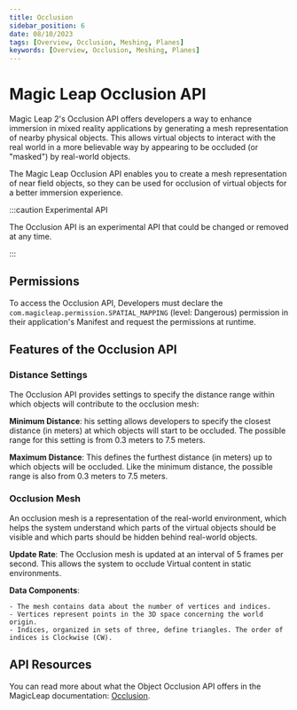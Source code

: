 ```yaml
---
title: Occlusion
sidebar_position: 6
date: 08/10/2023
tags: [Overview, Occlusion, Meshing, Planes]
keywords: [Overview, Occlusion, Meshing, Planes]
---
```


# Magic Leap Occlusion API

Magic Leap 2's Occlusion API offers developers a way to enhance immersion in mixed reality applications by generating a mesh representation of nearby physical objects. This allows virtual objects to interact with the real world in a more believable way by appearing to be occluded (or "masked") by real-world objects.

The Magic Leap Occlusion API enables you to create a mesh representation of near field objects, so they can be used for occlusion of virtual objects for a better immersion experience.

:::caution Experimental API

The Occlusion API is an experimental API that could be changed or removed at any time.

:::

## Permissions

To access the Occlusion API, Developers must declare the `com.magicleap.permission.SPATIAL_MAPPING` (level: Dangerous) permission in their application's Manifest and request the permissions at runtime.

## Features of the Occlusion API

### Distance Settings

The Occlusion API provides settings to specify the distance range within which objects will contribute to the occlusion mesh:

**Minimum Distance**: his setting allows developers to specify the closest distance (in meters) at which objects will start to be occluded. The possible range for this setting is from 0.3 meters to 7.5 meters.

**Maximum Distance**: This defines the furthest distance (in meters) up to which objects will be occluded. Like the minimum distance, the possible range is also from 0.3 meters to 7.5 meters.

### Occlusion Mesh

An occlusion mesh is a representation of the real-world environment, which helps the system understand which parts of the virtual objects should be visible and which parts should be hidden behind real-world objects.

**Update Rate**: The Occlusion mesh is updated at an interval of 5 frames per second. This allows the system to occlude Virtual content in static environments.

**Data Components**:

    - The mesh contains data about the number of vertices and indices.
    - Vertices represent points in the 3D space concerning the world origin.
    - Indices, organized in sets of three, define triangles. The order of indices is Clockwise (CW).

## API Resources

You can read more about what the Object Occlusion API offers in the MagicLeap documentation: [Occlusion](/versioned_docs/version-02-Aug-2023/api-ref/api/Modules/group___occlusion/group___occlusion.md).

